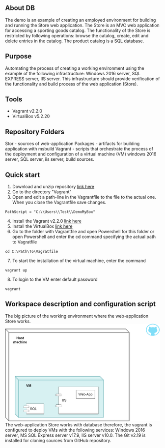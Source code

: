 ## About DB
The demo is an example of creating an employed environment for building and running the Store web application. The Store is an MVC web application for accessing a sporting goods catalog. The functionality of the Store is restricted by following operations: browse the catalog, create, edit and delete entries in the catalog. The product catalog is a SQL database.

## Purpose 
Automating the process of creating a working environment using the example of the following infrastructure: Windows 2016 server, SQL EXPRESS server, IIS server. This infrastructure should provide verification of the functionality and build process of the web application (Store).

## Tools
* Vagrant v2.2.0
* VirtualBox v5.2.20

## Repository Folders 
Stor - sources of web-application
Packages - artifacts for building application with msbuild
Vagrant - scripts that orchestrate the process of the deployment and configuration of a virtual machine (VM) windows 2016 server, SQL server, iis server, build sources.

## Quick start
1. Download and unzip repository [link here](https://github.com/zakhar1111/DB.git)
2. Go to the directory "Vagrant"
3. Open and edit a path-line in the Vagrantfile to the file to the actual one. When you close the Vagrantfile save changes.
  ```
  PathScript = "C:\\Users\\Test\\DemoMyBox"
  ```
4. Install the Vagrant v2.2.0 [link here](https://wwww.vagrantup.com/downloads.html)
5. Install the VirtualBox [link here](https://www.virtualbox.org/wiki/Downloads)
6. Go to the folder with Vagrantfile and open Powershell for this folder or open Powershell and enter the cd command specifying the actual path to Vagratfile
  ```
  cd C:\Path\To\Vagratfile
  ```
7. To start the installation of the virtual machine, enter the command
  ```
  vagrant up
  ```
8. To login to the VM enter default password
  ```
  vagrant
  ```

## Workspace description and configuration script
The big picture of the working environment where the web-application Store works.
![image](https://github.com/zakhar1111/zakhar1111/blob/master/Scheme.png)
The  web-application Store works with database therefore, the vagrant is configured to deploy VMs with the following services: Windows 2016 server, MS SQL Express server v17.9, IIS server v10.0. 
The Git v2.19 is installed for cloning sources from GitHub repository.
